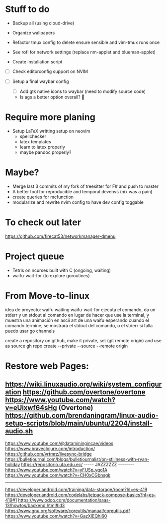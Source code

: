 # Stuff to do
- Backup all (using cloud-drive)
- Organize wallpapers
- Refactor tmux config to delete ensure sensible and vim-tmux runs once
- See rofi for network settings (replace nm-applet and blueman-applet)

- Create installation script

- [ ] Check editorconfig support on NVIM

- [ ] Setup a final waybar config
    - [ ] Add gtk native icons to waybar (need to modify source code)
    - Is ags a better option overall? 🤔


# Require more planing
- Setup LaTeX writting setup on neovim
    - spellchecker
    - latex templates
    - learn to latex properly
    - maybe pandoc properly?



# Maybe?
- Merge last 3 commits of my fork of treesitter for F# and push to master
- A better tool for reproducible and temporal devenvs (nix was a pain)
- create queries for mcfunction
- modularize and rewrite nvim config to have dev config toggable


# To check out later
https://github.com/firecat53/networkmanager-dmenu


# Project queue
- Tetris on ncurses built with C (ongoing, waiting)
- waifu-wait-for (to explore goroutines)


# From Move-to-linux
idea de proyecto: waifu waiting
    waifu-wait-for <comand>
    ejecuta el comando, da un stderr y un stdout al comando en lugar de hacer que use la terminal,
    y muestra una animación en ascii art de una waifu esperando
    cuando el comando termine, se mostrará el stdout del comando, o el stderr si falla
    puedo usar go channels

create a repository on github, make it private, set (git remote origin) and use <source> as source
    gh repo create <name> --private --source <source> --remote origin

# Restore web Pages:
https://wiki.linuxaudio.org/wiki/system_configuration
https://github.com/overtone/overtone
https://www.youtube.com/watch?v=eUixwf64sHg (Overtone)
https://github.com/brendaningram/linux-audio-setup-scripts/blob/main/ubuntu/2204/install-audio.sh
--------------------
https://www.youtube.com/@dataminingincae/videos
https://www.braveclojure.com/introduction/
https://github.com/vrtmrz/livesync-bridge
https://bulletjournal.com/blogs/bulletjournalist/on-stillness-with-ryan-holiday
https://repositorio.uta.edu.ec/
----- JAZZZZZZ --------
https://www.youtube.com/watch?v=yFUSp_yqo1A
https://www.youtube.com/watch?v=CH0xCGbnsgk

-----
https://developer.android.com/training/data-storage/room?hl=es-419
https://developer.android.com/codelabs/jetpack-compose-basics?hl=es-419#1
https://www.odoo.com/documentation/saas-13/howtos/backend.html#id3
https://www.gnu.org/software/coreutils/manual/coreutils.pdf
https://www.youtube.com/watch?v=GazXlEQhi60

